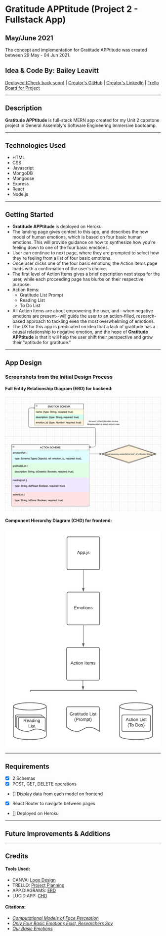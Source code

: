 # Gratitude APPtitude (Project 2 - Fullstack App)
## May/June 2021
The concept and implementation for Gratitude APPtitude was created between 29 May - 04 Jun 2021.

## Idea & Code By: Bailey Leavitt

[Deployed (Check back soon)]() | [Creator's GitHub](https://www.github.com/baileyjean) | [Creator's LinkedIn](https://www.linkedin.com/in/baileyleavitt) | [Trello Board for Project](https://trello.com/b/OdlXsOEn/gratitudeapptitude)

***

## Description

**Gratitude APPtitude** is full-stack MERN app created for my Unit 2 capstone project in General Assembly's Software Engineering Immersive bootcamp. 

***

## Technologies Used
* HTML
* CSS
* Javascript
* MongoDB
* Mongoose
* Express
* React
* Node.js

***

## Getting Started
* **Gratitude APPtitude** is deployed on Heroku.
* The landing page gives context to this app, and describes the new model of human emotions, which is based on four basic human emotions. This will provide guidance on how to synthesize how you're feeling down to one of the four basic emotions.
* User can continue to next page, where they are prompted to select how they're feeling from a list of four basic emotions.
* Once user clicks one of the four basic emotions, the Action Items page loads with a confirmation of the user's choice.
* The first level of Action Items gives a brief description next steps for the user, while each proceeding page has blurbs on their respective purpose.
* Action Items: 
  * Gratitude List Prompt
  * Reading List
  * To Do List
* All Action Items are about empowering the user, and--when negative emotions are present--will guide the user to an action-filled, research-based approach to tackling even the most overwhelming of emotions.
* The UX for this app is predicated on idea that a lack of gratitude has a causal relationship to negative emotion, and the hope of **Gratitude APPtitude** is that it will help the user shift their perspective and grow their "aptitude for gratitude."

***

## App Design
### Screenshots from the Initial Design Process

#### Full Entity Relationship Diagram (ERD) for backend:
![ERD](./ERD.png)
#### Component Hierarchy Diagram (CHD) for frontend:
![CHD](./CHD.png)

***

## Requirements
- [X] 2 Schemas
- [X] POST, GET, DELETE operations
- [] Display data from each model on frontend
- [X] React Router to navigate between pages
- [] Deployed on Heroku

***

## Future Improvements & Additions

***

## Credits
#### Tools Used:
- CANVA: [Logo Design](https://www.canva.com/)
- TRELLO: [Project Planning](https://trello.com/b/OdlXsOEn/gratitudeapptitude)
- APP.DIAGRAMS: [ERD](https://app.diagrams.net/)
- LUCID.APP: [CHD](https://www.lucidchart.com/pages/)

#### Citations:
- *[Computational Models of Face Perception](https://www.ncbi.nlm.nih.gov/pmc/articles/PMC5754021/)*
- *[Only Four Basic Emotions Exist, Researchers Say](http://www.sci-news.com/othersciences/psychology/science-four-basic-emotions-01742.html)*
- *[Our Basic Emotions](https://online.uwa.edu/infographics/basic-emotions/)*

